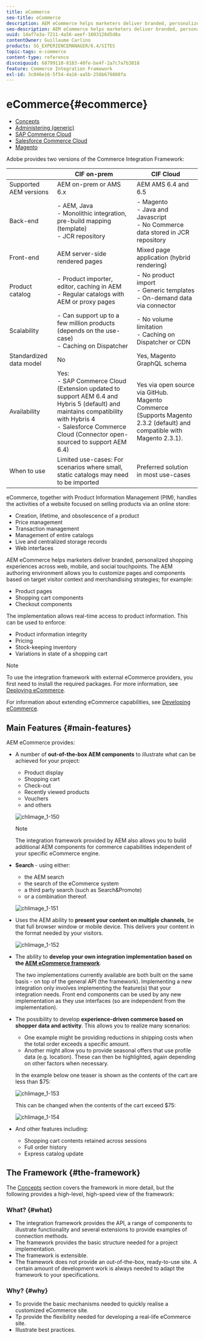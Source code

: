 ```yaml
---
title: eCommerce
seo-title: eCommerce
description: AEM eCommerce helps marketers deliver branded, personalized shopping experiences across web, mobile, and social touchpoints. 
seo-description: AEM eCommerce helps marketers deliver branded, personalized shopping experiences across web, mobile, and social touchpoints. 
uuid: 14af7a3a-7211-4a56-aeef-1603128d5d8a
contentOwner: Guillaume Carlino
products: SG_EXPERIENCEMANAGER/6.4/SITES
topic-tags: e-commerce
content-type: reference
discoiquuid: 68799110-8183-40fe-be4f-2a7c7a7b3018
feature: Commerce Integration Framework
exl-id: 3c046e16-5f54-4a16-aa5b-256b679808fa
---
```

# eCommerce{#ecommerce}

* [Concepts](/help/sites-administering/concepts.md)
* [Administering (generic)](/help/sites-administering/generic.md)
* [SAP Commerce Cloud](/help/sites-administering/sap-commerce-cloud.md)
* [Salesforce Commerce Cloud](https://github.com/adobe/commerce-salesforce)
* [Magento](https://www.adobe.io/apis/experiencecloud/commerce-integration-framework/integrations.html#!AdobeDocs/commerce-cif-documentation/master/integrations/02-AEM-Magento.md)

Adobe provides two versions of the Commerce Integration Framework:

|                         | CIF on-prem                                                                                                                                                                                            | CIF Cloud                                                                                                              |
|-------------------------|--------------------------------------------------------------------------------------------------------------------------------------------------------------------------------------------------------|------------------------------------------------------------------------------------------------------------------------|
| Supported AEM versions  | AEM on-prem or AMS 6.x                                                                                                                                                                                 | AEM AMS 6.4 and 6.5                                                                                                    |
| Back-end                | - AEM, Java <br> - Monolithic integration, pre-build mapping (template)<br> - JCR repository                                                                                                                    | - Magento <br>- Java and Javascript <br>- No Commerce data stored in JCR repository                                            |
| Front-end               | AEM server-side rendered pages                                                                                                                                                                         | Mixed page application (hybrid rendering)                                                                              |
| Product catalog         | - Product importer, editor, caching in AEM <br>- Regular catalogs with AEM or proxy pages                                                                                                                  | - No product import <br>- Generic templates <br>- On-demand data via connector                                                 |
| Scalability             | - Can support up to a few million products (depends on the use-case) <br> - Caching on Dispatcher                                                                                                           | - No volume limitation <br>- Caching on Dispatcher or CDN                                                                  |
| Standardized data model | No                                                                                                                                                                                                     | Yes, Magento GraphQL schema                                                                                            |
| Availability            | Yes:<br> - SAP Commerce Cloud (Extension updated to support AEM 6.4 and Hybris 5 (default) and maintains compatibility with Hybris 4 <br>- Salesforce Commerce Cloud (Connector open-sourced to support AEM 6.4) | Yes via open source via GitHub. <br> Magento Commerce (Supports Magento 2.3.2 (default) and compatible with Magento 2.3.1). |
| When to use             | Limited use-cases: For scenarios where small, static catalogs may need to be imported                                                                                                                  | Preferred solution in most use-cases                                                                                   |

eCommerce, together with Product Information Management (PIM), handles the activities of a website focused on selling products via an online store:

* Creation, lifetime, and obsolescence of a product
* Price management
* Transaction management
* Management of entire catalogs  
* Live and centralized storage records
* Web interfaces

AEM eCommerce helps marketers deliver branded, personalized shopping experiences across web, mobile, and social touchpoints. The AEM authoring environment allows you to customize pages and components based on target visitor context and merchandising strategies; for example:

* Product pages
* Shopping cart components
* Checkout components

The implementation allows real-time access to product information. This can be used to enforce:

* Product information integrity
* Pricing
* Stock-keeping inventory
* Variations in state of a shopping cart

>[!NOTE]
>
>To use the integration framework with external eCommerce providers, you first need to install the required packages. For more information, see [Deploying eCommerce](/help/sites-deploying/ecommerce.md).
>
>For information about extending eCommerce capabilities, see [Developing eCommerce](/help/sites-developing/ecommerce.md).

## Main Features {#main-features}

AEM eCommerce provides:

* A number of **out-of-the-box AEM components** to illustrate what can be achieved for your project:

    * Product display 
    * Shopping cart 
    * Check-out 
    * Recently viewed products
    * Vouchers
    * and others

  ![chlimage_1-150](assets/chlimage_1-150.png)

  >[!NOTE]
  >
  >The integration framework provided by AEM also allows you to build additional AEM components for commerce capabilities independent of your specific eCommerce engine.

* **Search** - using either:

    * the AEM search
    * the search of the eCommerce system
    * a third party search (such as Search&Promote) 
    * or a combination thereof.

  ![chlimage_1-151](assets/chlimage_1-151.png)

* Uses the AEM ability to **present your content on multiple channels**, be that full browser window or mobile device. This delivers your content in the format needed by your visitors.

  ![chlimage_1-152](assets/chlimage_1-152.png)

* The ability to **develop your own integration implementation based on the [AEM eCommerce framework](#the-framework)**.

  The two implementations currently available are both built on the same basis - on top of the general API (the framework). Implementing a new integration only involves implementing the feature(s) that your integration needs. Front end components can be used by any new implementation as they use interfaces (so are independent from the implementation).

* The possibility to develop **experience-driven commerce based on shopper data and activity**. This allows you to realize many scenarios:

    * One example might be providing reductions in shipping costs when the total order exceeds a specific amount. 
    * Another might allow you to provide seasonal offers that use profile data (e.g. location). These can then be highlighted, again depending on other factors when necessary.

  In the example below one teaser is shown as the contents of the cart are less than $75:

  ![chlimage_1-153](assets/chlimage_1-153.png)

  This can be changed when the contents of the cart exceed $75:

  ![chlimage_1-154](assets/chlimage_1-154.png)

* And other features including:

    * Shopping cart contents retained across sessions
    * Full order history 
    * Express catalog update

## The Framework {#the-framework}

The [Concepts](/help/sites-administering/concepts.md) section covers the framework in more detail, but the following provides a high-level, high-speed view of the framework:

### What? {#what}

* The integration framework provides the API, a range of components to illustrate functionality and several extensions to provide examples of connection methods.
* The framework provides the basic structure needed for a project implementation.
* The framework is extensible.  
* The framework does not provide an out-of-the-box, ready-to-use site. A certain amount of development work is always needed to adapt the framework to your specifications.

### Why? {#why}

* To provide the basic mechanisms needed to quickly realise a customized eCommerce site.
* Tp provide the flexibility needed for developing a real-life eCommerce site.
* Illustrate best practices.
